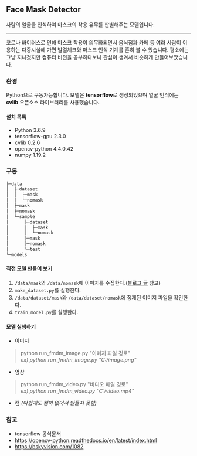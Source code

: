 ## Face Mask Detector

사람의 얼굴을 인식하여 마스크의 착용 유무를 판별해주는 모델입니다.

---

코로나 바이러스로 인해 마스크 착용이 의무화되면서 음식점과 카페 등 여러 사람이 이용하는 다중시설에 가면 발열체크와 마스크 인식 기계를 흔히 볼 수 있습니다. 평소에는 그냥 지나쳤지만 컴퓨터 비전을 공부하다보니 관심이 생겨서 비슷하게 만들어보았습니다.


### 환경
Python으로 구동가능합니다.
모델은 **tensorflow**로 생성되었으며 얼굴 인식에는 **cvlib** 오픈소스 라이브러리를 사용했습니다. 

#### 설치 목록
- Python 3.6.9
- tensorflow-gpu 2.3.0
- cvlib 0.2.6
- opencv-python 4.4.0.42
- numpy 1.19.2

### 구동
```bash
├─data
│  ├─dataset
│  │  ├─mask
│  │  └─nomask
│  ├─mask
│  ├─nomask
│  └─sample
│      ├─dataset
│      │  ├─mask
│      │  └─nomask
│      ├─mask
│      ├─nomask
│      └─test
└─models
```
#### 직접 모델 만들어 보기
1. `/data/mask`와 `/data/nomask`에 이미지를 수집한다.([블로그 글](https://jungwon-moon.github.io/face%20mask%20detector/make_dataset/) 참고)
2. `make_dataset.py`를 실행한다.
3. `/data/dataset/mask`와 `/data/dataset/nomask`에 정제된 이미지 파일을 확인한다.
4. `train_model.py`를 실행한다.


#### 모델 실행하기
- 이미지
> python run_fmdm_image.py "이미지 파일 경로"\
*ex) python run_fmdm_image.py "C:/image.png"*

- 영상
> python run_fmdm_video.py "비디오 파일 경로"\
*ex) python run_fmdm_video.py "C:/video.mp4"*

- 캠 *(아쉽게도 캠이 없어서 만들지 못함)*

### 참고
- tensorflow 공식문서
- https://opencv-python.readthedocs.io/en/latest/index.html
- https://bskyvision.com/1082